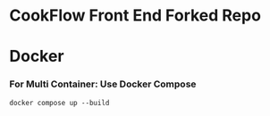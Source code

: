 # CookFlow Front End Forked Repo

# Docker

### For Multi Container: Use Docker Compose
```
docker compose up --build
```